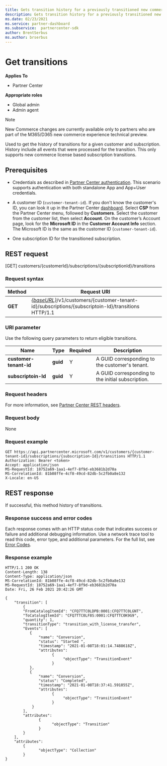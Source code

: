 ```yaml
---
title: Gets transition history for a previously transitioned new commerce subscription
description: Gets transition history for a previously transitioned new commerce subscription.
ms.date: 02/23/2021
ms.service: partner-dashboard
ms.subservice:  partnercenter-sdk
author: BrentSerbus
ms.author: brserbus
---
```


# Get transitions

**Applies To**

- Partner Center

**Appropriate roles**

- Global admin
- Admin agent

> [!Note] 
> New Commerce changes are currently available only to partners who are part of the M365/D365 new commerce experience technical preview.

Used to get the history of transitions for a given customer and subscription. History include all events that were processed for the transition. This only supports new commerce license based subscription transitions.

## Prerequisites

- Credentials as described in [Partner Center authentication](partner-center-authentication.md). This scenario supports authentication with both standalone App and App+User credentials.

- A customer ID (`customer-tenant-id`). If you don't know the customer's ID, you can look it up in the Partner Center [dashboard](https://partner.microsoft.com/dashboard). Select **CSP** from the Partner Center menu, followed by **Customers**. Select the customer from the customer list, then select **Account**. On the customer’s Account page, look for the **Microsoft ID** in the **Customer Account Info** section. The Microsoft ID is the same as the customer ID  (`customer-tenant-id`).

- One subscription ID for the transitioned subscription.

## REST request
[GET] customers/{customerId}/subscriptions/{subscriptionId}/transitions
### Request syntax

| Method   | Request URI                                                                                                                         |
|----------|-------------------------------------------------------------------------------------------------------------------------------------|
| **GET**  | [*{baseURL}*](partner-center-rest-urls.md)/v1/customers/{customer-tenant-id}/subscriptions/{subscriptoin-Id}/transitions HTTP/1.1 |

### URI parameter

Use the following query parameters to return eligible transitions.

| Name                    | Type     | Required | Description                                       |
|-------------------------|----------|----------|---------------------------------------------------|
| **customer-tenant-id**  | **guid** | Y        | A GUID corresponding to the customer's tenant.             |
| **subscriptoin-Id** | **guid** | Y        | A GUID corresponding to the initial subscription. |

### Request headers

For more information, see [Partner Center REST headers](headers.md).

### Request body

None

### Request example

```http
GET https://api.partnercenter.microsoft.com/v1/customers/{customer-tenant-id}/subscriptions/{subscription-Id}/transitions HTTP/1.1
Authorization: Bearer <token>
Accept: application/json
MS-RequestId: 18752a69-1aa1-4ef7-8f9d-eb3681b2d70a
MS-CorrelationId: 81b08ffe-4cf8-49cd-82db-5c2fb0a8e132
X-Locale: en-US
```

## REST response

If successful, this method history of transitions.

### Response success and error codes

Each response comes with an HTTP status code that indicates success or failure and additional debugging information. Use a network trace tool to read this code, error type, and additional parameters. For the full list, see [Error Codes](error-codes.md).

### Response example

```http
HTTP/1.1 200 OK
Content-Length: 138
Content-Type: application/json
MS-CorrelationId: 81b08ffe-4cf8-49cd-82db-5c2fb0a8e132
MS-RequestId: 18752a69-1aa1-4ef7-8f9d-eb3681b2d70a
Date: Fri, 26 Feb 2021 20:42:26 GMT

{
    "transition": [
        {
        "FromCatalogItemId": "CFQ7TTC0LDPB:0001:CFQ7TTC0LGNT",
        "ToCatalogItemId": "CFQ7TTC0LF8S:0001:CFQ7TTC0K9G9",
        "quantity": 1,
        "transitionType": "transition_with_license_transfer",
        "Events": [
           {
               "name": "Conversion",
               "status": "Started ",
               "timestamp": "2021-01-08T18:01:14.7488618Z",
               "attributes":
                     {
                          "objectType": "TransitionEvent"
                     }
           }, 
           {
               "name": "Conversion",
               "status": "Completed",
               "timestamp": "2021-01-08T18:37:41.591855Z",
               "attributes":
                     {
                          "objectType": "TransitionEvent"
                     }
            }
        ],
        "attributes":
               {
                     "objectType": "Transition"
               }
        }
    ],
    "attributes":
        {
               "objectType": "Collection"
        }
}
```

